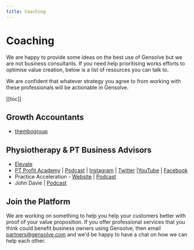 ```yaml
---
title: Coaching
---
```


# Coaching

We are happy to provide some ideas on the best use of Gensolve but we are not business consultants. If you need help prioritising works efforts to optimise value creation, below is a list of resources you can talk to.

We are confident that whatever strategy you agree to from working with these professionals will be actionable in Gensolve.

[[toc]]

## Growth Accountants

- [thembogroup](http://www.thembogroup.com/)

## Physiotherapy & PT Business Advisors

- [Elevate](https://elevateyourclinic.com)
- [PT Profit Academy](https://www.ptprofitacademy.com/) | [Podcast](https://www.paulgough.com/podcast/) | [Instagram](https://www.instagram.com/ThePaulGough/) | [Twitter](https://twitter.com/ThePaulGough) |[YouTube](https://www.youtube.com/channel/UCFRPdBgTAvHlMrZjBRdxFuQ) | [Facebook](https://www.facebook.com/ThePaulGough)
- Practice Acceleration - [Website](https://practiceacceleration.com/) | [Podcast](https://practiceacceleration.com/podcast/)
- John Davie | [Podcast](https://podcast.physiobusinessgrowth.com/pbg-podcast)

## Join the Platform

We are working on something to help you help your customers better with proof of your value proposition. If you offer professional services that you think could benefit business owners using Gensolve, then email partners@gensolve.com and we'd be happy to have a chat on how we can help each other.
